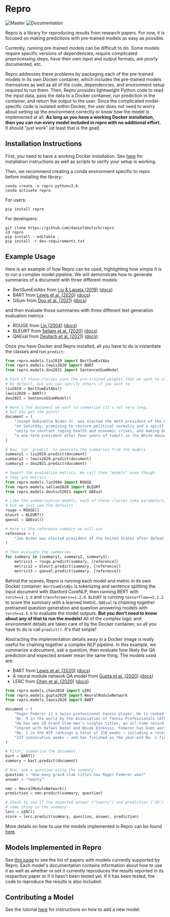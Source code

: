 # Repro
![Master](https://github.com/danieldeutsch/repro/workflows/Master/badge.svg?branch=master&event=push)
![Documentation](https://readthedocs.org/projects/repro/badge/?version=latest)

Repro is a library for reproducing results from research papers.
For now, it is focused on making predictions with pre-trained models as easy as possible.

Currently, running pre-trained models can be difficult to do.
Some models require specific versions of dependencies, require complicated preprocessing steps, have their own input and output formats, are poorly documented, etc.

Repro addresses these problems by packaging each of the pre-trained models in its own Docker container, which includes the pre-trained models themselves as well as all of the code, dependencies, and environment setup required to run them.
Then, Repro provides lightweight Python code to read the input data, pass the data to a Docker container, run prediction in the container, and return the output to the user.
Since the complicated model-specific code is isolated within Docker, the user does not need to worry about setting up the environment correctly or know how the model is implemented at all.
**As long as you have a working Docker installation, then you can run every model included in repro with no additional effort.**
It should "just work" (at least that is the goal).

## Installation Instructions
First, you need to have a working Docker installation.
See [here](https://repro.readthedocs.io/en/latest/tutorials/docker.html) for installation instructions as well as scripts to verify your setup is working.

Then, we recommend creating a conda environment specific to repro before installing the library:
```shell script
conda create -n repro python=3.6
conda activate repro
```

For users:
```shell script
pip install repro
```

For developers:
```shell script
git clone https://github.com/danieldeutsch/repro
cd repro
pip install --editable .
pip install -r dev-requirements.txt
```                                       

## Example Usage
Here is an example of how Repro can be used, highlighting how simple it is to run a complex model pipeline.
We will demonstrate how to generate summaries of a document with three different models

- BertSumExtAbs from [Liu & Lapata (2019)](https://arxiv.org/abs/1908.08345) ([docs](https://repro.readthedocs.io/en/latest/models/liu2019.html))
- BART from [Lewis et al. (2020)](https://arxiv.org/abs/1910.13461) ([docs](https://repro.readthedocs.io/en/latest/models/lewis2020.html))
- GSum from [Dou et al. (2021)](https://arxiv.org/abs/2010.08014) ([docs](https://repro.readthedocs.io/en/latest/models/dou2021.html))

and then evaluate those summaries with three different text generation evaluation metrics

- ROUGE from [Lin (2004)](https://aclanthology.org/W04-1013/) ([docs](https://repro.readthedocs.io/en/latest/models/lin2004.html))
- BLEURT from [Sellam et al. (2020)](https://arxiv.org/abs/2004.04696) ([docs](https://repro.readthedocs.io/en/latest/models/sellam2020.html))
- QAEval from [Deutsch et al. (2021)](https://arxiv.org/abs/2010.00490) ([docs](https://repro.readthedocs.io/en/latest/models/deutsch2021.html))

Once you have Docker and Repro installed, all you have to do is instantiate the classes and run `predict`:

```python
from repro.models.liu2019 import BertSumExtAbs
from repro.models.lewis2020 import BART
from repro.models.dou2021 import SentenceGSumModel

# Each of these classes uses the pre-trained weights that we want to use
# by default, but you can specify others if you want to
liu2019 = BertSumExtAbs()
lewis2020 = BART()
dou2021 = SentenceGSumModel()

# Here's the document we want to summarize (it's not very long,
# but you get the point)
document = (
    "Joseph Robinette Biden Jr. was elected the 46th president of the United States "
    "on Saturday, promising to restore political normalcy and a spirit of national "
    "unity to confront raging health and economic crises, and making Donald J. Trump "
    "a one-term president after four years of tumult in the White House."
)

# Now, run `predict` to generate the summaries from the models
summary1 = liu2019.predict(document)
summary2 = lewis2020.predict(document)
summary3 = dou2021.predict(document)

# Import the evaluation metrics. We call them "models" even though
# they are metrics
from repro.models.lin2004 import ROUGE
from repro.models.sellam2020 import BLEURT
from repro.models.deutsch2021 import QAEval

# Like the summarization models, each of these classes take parameters,
# but we just use the defaults
rouge = ROUGE()
bleurt = BLEURT()
qaeval = QAEval()

# Here is the reference summary we will use
reference = (
    "Joe Biden was elected president of the United States after defeating Donald Trump."
)

# Then evaluate the summaries
for summary in [summary1, summary2, summary3]:
    metrics1 = rouge.predict(summary, [reference])
    metrics2 = bleurt.predict(summary, [reference])
    metrics3 = qaeval.predict(summary, [reference])
```

Behind the scenes, Repro is running each model and metric in its own Docker container.
`BertSumExtAbs`  is tokenizing and sentence splitting the input document with Stanford CoreNLP, then running BERT with `torch==1.1.0` and `transformers==1.2.0`.
`BLEURT` is running `tensorflow==2.2.2` to score the summary with a learned metric.
`QAEval` is chaining together pretrained question generation and question answering models with `torch==1.6.0` to evaluate the model outputs.
**But you don't need to know about any of that to run the models!**
All of the complex logic and environment details are taken care of by the Docker container, so all you have to do is call `predict()`.
It's that simple!

Abstracting the implementation details away in a Docker image is really useful for chaining together a complex NLP pipeline.
In this example, we summarize a document, ask a question, then evaluate how likely the QA prediction and expected answer mean the same thing.
The models used are:

- BART from [Lewis et al. (2020)](https://arxiv.org/abs/1910.13461) ([docs](https://repro.readthedocs.io/en/latest/models/lewis2020.html))
- A neural module network QA model from [Gupta et al. (2020)](https://arxiv.org/abs/1912.04971) ([docs](https://repro.readthedocs.io/en/latest/models/gupta2020.html))
- LERC from [Chen et al. (2020)](https://arxiv.org/abs/2010.03636) ([docs](https://repro.readthedocs.io/en/latest/models/chen2020.html))

```python
from repro.models.chen2020 import LERC
from repro.models.gupta2020 import NeuralModuleNetwork
from repro.models.lewis2020 import BART

document = (
    "Roger Federer is a Swiss professional tennis player. He is ranked "
    "No. 9 in the world by the Association of Tennis Professionals (ATP). "
    "He has won 20 Grand Slam men's singles titles, an all-time record "
    "shared with Rafael Nadal and Novak Djokovic. Federer has been world "
    "No. 1 in the ATP rankings a total of 310 weeks – including a record "
    "237 consecutive weeks – and has finished as the year-end No. 1 five times."
)

# First, summarize the document
bart = BART()
summary = bart.predict(document)

# Now, ask a question using the summary
question = "How many grand slam titles has Roger Federer won?"
answer = "twenty"

nmn = NeuralModuleNetwork()
prediction = nmn.predict(summary, question)

# Check to see if the expected answer ("twenty") and prediction ("20") mean the
# same thing in the summary
lerc = LERC()
score = lerc.predict(summary, question, answer, prediction)
```

More details on how to use the models implemented in Repro can be found [here](https://repro.readthedocs.io/en/latest/tutorials/using-models.html).

## Models Implemented in Repro
See [this page](https://repro.readthedocs.io/en/latest/models/index.html) to see the list of papers with models currently supported by Repro.
Each model's documentation contains information about how to use it as well as whether or not it currently reproduces the results reported in its respective paper or if it hasn't been tested yet.
If it has been tested, the code to reproduce the results is also included.

## Contributing a Model
See the tutorial [here](https://repro.readthedocs.io/en/latest/tutorials/adding-a-model.html) for instructions on how to add a new model.
